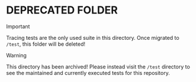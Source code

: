 # DEPRECATED FOLDER

> [!IMPORTANT]  
> Tracing tests are the only used suite in this directory. Once migrated to `/test`, this folder will be deleted!


> [!WARNING]  
> This directory has been archived! Please instead visit the `/test` directory to see the maintained and currently executed tests for this repository.
